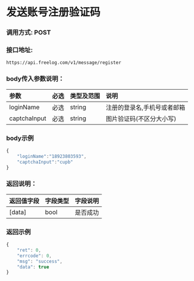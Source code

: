 # 发送账号注册验证码

### 调用方式: POST

### 接口地址:

```
https://api.freelog.com/v1/message/register
```

### body传入参数说明：

| 参数 | 必选 | 类型及范围 | 说明 |
| :--- | :--- | :--- | :--- |
|loginName|必选|string|注册的登录名,手机号或者邮箱|
|captchaInput|必选|string| 图片验证码(不区分大小写)|

### body示例

```js
{
    "loginName":"18923803593",
    "captchaInput":"cupb"
}
```

### 返回说明：

| 返回值字段 | 字段类型 | 字段说明 |
| :--- | :--- | :--- |
| [data] | bool | 是否成功 |


### 返回示例

```js
{
    "ret": 0,
    "errcode": 0,
    "msg": "success",
    "data": true
}
```
